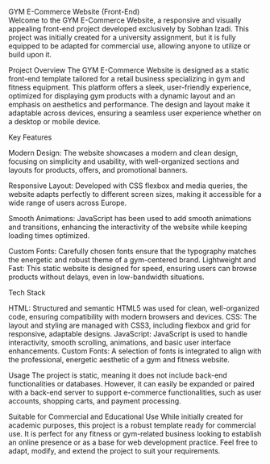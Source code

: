 GYM E-Commerce Website (Front-End)  
Welcome to the GYM E-Commerce Website, a responsive and visually appealing front-end project developed exclusively by Sobhan Izadi. This project was initially created for a university assignment, but it is fully equipped to be adapted for commercial use, allowing anyone to utilize or build upon it.

Project Overview
The GYM E-Commerce Website is designed as a static front-end template tailored for a retail business specializing in gym and fitness equipment. This platform offers a sleek, user-friendly experience, optimized for displaying gym products with a dynamic layout and an emphasis on aesthetics and performance. The design and layout make it adaptable across devices, ensuring a seamless user experience whether on a desktop or mobile device.



Key Features

Modern Design:
The website showcases a modern and clean design, focusing on simplicity and usability, with well-organized sections and layouts for products, offers, and promotional banners.

Responsive Layout: 
Developed with CSS flexbox and media queries, the website adapts perfectly to different screen sizes, making it accessible for a wide range of users across Europe.

Smooth Animations: 
JavaScript has been used to add smooth animations and transitions, enhancing the interactivity of the website while keeping loading times optimized.

Custom Fonts: 
Carefully chosen fonts ensure that the typography matches the energetic and robust theme of a gym-centered brand.
Lightweight and Fast: This static website is designed for speed, ensuring users can browse products without delays, even in low-bandwidth situations.



Tech Stack

HTML: 
Structured and semantic HTML5 was used for clean, well-organized code, ensuring compatibility with modern browsers and devices.
CSS: 
The layout and styling are managed with CSS3, including flexbox and grid for responsive, adaptable designs.
JavaScript: 
JavaScript is used to handle interactivity, smooth scrolling, animations, and basic user interface enhancements.
Custom Fonts: 
A selection of fonts is integrated to align with the professional, energetic aesthetic of a gym and fitness website.



Usage
The project is static, meaning it does not include back-end functionalities or databases. However, it can easily be expanded or paired with a back-end server to support e-commerce functionalities, such as user accounts, shopping carts, and payment processing.

Suitable for Commercial and Educational Use
While initially created for academic purposes, this project is a robust template ready for commercial use. It is perfect for any fitness or gym-related business looking to establish an online presence or as a base for web development practice. Feel free to adapt, modify, and extend the project to suit your requirements.
